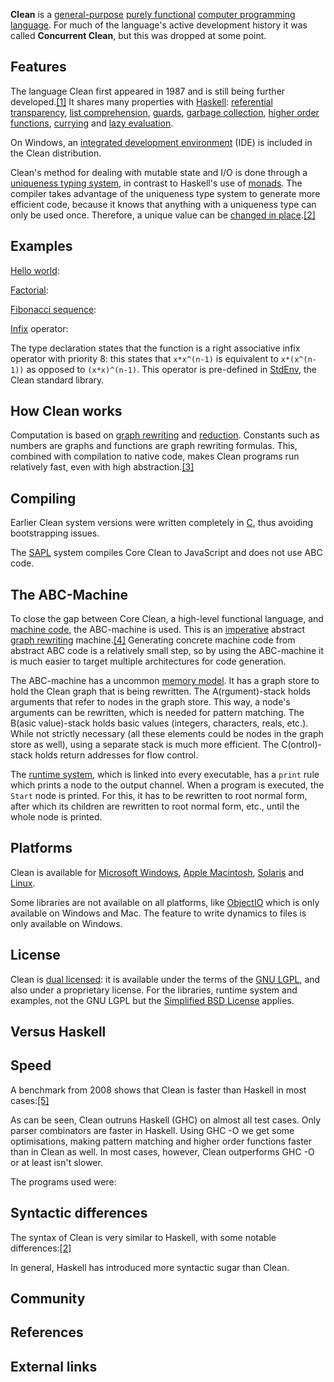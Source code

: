 **Clean** is a [general-purpose][0] [purely functional][1] [computer programming language][2]. For much of the language's active development history it was called **Concurrent Clean**, but this was dropped at some point.

## Features

The language Clean first appeared in 1987 and is still being further developed.[\[1\]][3] It shares many properties with [Haskell][4]: [referential transparency][5], [list comprehension][6], [guards][7], [garbage collection][8], [higher order functions][9], [currying][10] and [lazy evaluation][11].

On Windows, an [integrated development environment][12] (IDE) is included in the Clean distribution.

Clean's method for dealing with mutable state and I/O is done through a [uniqueness typing system][13], in contrast to Haskell's use of [monads][14]. The compiler takes advantage of the uniqueness type system to generate more efficient code, because it knows that anything with a uniqueness type can only be used once. Therefore, a unique value can be [changed in place][15].[\[2\]][16]

## Examples

[Hello world][17]:

[Factorial][18]:

[Fibonacci sequence][19]:

[Infix][20] operator:

The type declaration states that the function is a right associative infix operator with priority 8: this states that `x*x^(n-1)` is equivalent to `x*(x^(n-1))` as opposed to `(x*x)^(n-1)`. This operator is pre-defined in [StdEnv][21], the Clean standard library.

## How Clean works

Computation is based on [graph rewriting][22] and [reduction][23]. Constants such as numbers are graphs and functions are graph rewriting formulas. This, combined with compilation to native code, makes Clean programs run relatively fast, even with high abstraction.[\[3\]][24]

## Compiling

Earlier Clean system versions were written completely in [C][25], thus avoiding bootstrapping issues.

The [SAPL][26] system compiles Core Clean to JavaScript and does not use ABC code.

## The ABC-Machine

To close the gap between Core Clean, a high-level functional language, and [machine code][27], the ABC-machine is used. This is an [imperative][28] abstract [graph rewriting][22] machine.[\[4\]][29] Generating concrete machine code from abstract ABC code is a relatively small step, so by using the ABC-machine it is much easier to target multiple architectures for code generation.

The ABC-machine has a uncommon [memory model][30]. It has a graph store to hold the Clean graph that is being rewritten. The A(rgument)-stack holds arguments that refer to nodes in the graph store. This way, a node's arguments can be rewritten, which is needed for pattern matching. The B(asic value)-stack holds basic values (integers, characters, reals, etc.). While not strictly necessary (all these elements could be nodes in the graph store as well), using a separate stack is much more efficient. The C(ontrol)-stack holds return addresses for flow control.

The [runtime system][31], which is linked into every executable, has a `print` rule which prints a node to the output channel. When a program is executed, the `Start` node is printed. For this, it has to be rewritten to root normal form, after which its children are rewritten to root normal form, etc., until the whole node is printed.

## Platforms

Clean is available for [Microsoft Windows][32], [Apple Macintosh][33], [Solaris][34] and [Linux][35].

Some libraries are not available on all platforms, like [ObjectIO][36] which is only available on Windows and Mac. The feature to write dynamics to files is only available on Windows.

## License

Clean is [dual licensed][37]: it is available under the terms of the [GNU LGPL][38], and also under a proprietary license. For the libraries, runtime system and examples, not the GNU LGPL but the [Simplified BSD License][39] applies.

## Versus Haskell

## Speed

A benchmark from 2008 shows that Clean is faster than Haskell in most cases:[\[5\]][40]

As can be seen, Clean outruns Haskell (GHC) on almost all test cases. Only parser combinators are faster in Haskell. Using GHC -O we get some optimisations, making pattern matching and higher order functions faster than in Clean as well. In most cases, however, Clean outperforms GHC -O or at least isn't slower.

The programs used were:

## Syntactic differences

The syntax of Clean is very similar to Haskell, with some notable differences:[\[2\]][16]

In general, Haskell has introduced more syntactic sugar than Clean.

## Community

## References

## External links

[0]: /wiki/General-purpose_programming_language "General-purpose programming language"
[1]: /wiki/Purely_functional_language "Purely functional language"
[2]: /wiki/Computer_programming_language "Computer programming language"
[3]: #cite_note-1
[4]: /wiki/Haskell_(programming_language) "Haskell (programming language)"
[5]: /wiki/Referential_transparency_(computer_science) "Referential transparency (computer science)"
[6]: /wiki/List_comprehension "List comprehension"
[7]: /wiki/Guard_(computing) "Guard (computing)"
[8]: /wiki/Garbage_collection_(computer_science) "Garbage collection (computer science)"
[9]: /wiki/Higher_order_functions "Higher order functions"
[10]: /wiki/Currying "Currying"
[11]: /wiki/Lazy_evaluation "Lazy evaluation"
[12]: /wiki/Integrated_development_environment "Integrated development environment"
[13]: /wiki/Uniqueness_type "Uniqueness type"
[14]: /wiki/Monads_in_functional_programming "Monads in functional programming"
[15]: /wiki/Destructive_update "Destructive update"
[16]: #cite_note-CleanHaskellGuide-2
[17]: /wiki/Hello_world_program "Hello world program"
[18]: /wiki/Factorial "Factorial"
[19]: /wiki/Fibonacci_sequence "Fibonacci sequence"
[20]: /wiki/Infix_notation "Infix notation"
[21]: /w/index.php?title=StdEnv&action=edit&redlink=1 "StdEnv (page does not exist)"
[22]: /wiki/Graph_rewriting "Graph rewriting"
[23]: /wiki/Graph_reduction "Graph reduction"
[24]: #cite_note-3
[25]: /wiki/C_(programming_language) "C (programming language)"
[26]: /w/index.php?title=SAPL&action=edit&redlink=1 "SAPL (page does not exist)"
[27]: /wiki/Machine_code "Machine code"
[28]: /wiki/Imperative_programming "Imperative programming"
[29]: #cite_note-4
[30]: /wiki/Memory_address#Memory_models "Memory address"
[31]: /wiki/Runtime_system "Runtime system"
[32]: /wiki/Microsoft_Windows "Microsoft Windows"
[33]: /wiki/Apple_Macintosh "Apple Macintosh"
[34]: /wiki/Solaris_(operating_system) "Solaris (operating system)"
[35]: /wiki/Linux "Linux"
[36]: /w/index.php?title=ObjectIO&action=edit&redlink=1 "ObjectIO (page does not exist)"
[37]: /wiki/Dual_license "Dual license"
[38]: /wiki/GNU_Lesser_General_Public_License "GNU Lesser General Public License"
[39]: /wiki/Simplified_BSD_License "Simplified BSD License"
[40]: #cite_note-5